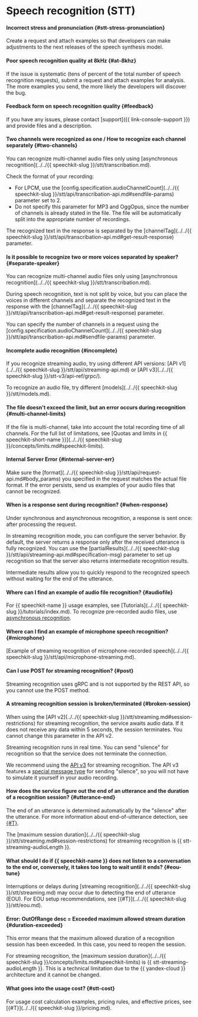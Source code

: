 # Speech recognition (STT)

#### Incorrect stress and pronunciation {#stt-stress-pronunciation}

Create a request and attach examples so that developers can make adjustments to the next releases of the speech synthesis model.


#### Poor speech recognition quality at 8kHz {#at-8khz}

If the issue is systematic (tens of percent of the total number of speech recognition requests), submit a request and attach examples for analysis. The more examples you send, the more likely the developers will discover the bug.


#### Feedback form on speech recognition quality {#feedback}



If you have any issues, please contact [support]({{ link-console-support }}) and provide files and a description.


#### Two channels were recognized as one / How to recognize each channel separately {#two-channels}

You can recognize multi-channel audio files only using [asynchronous recognition](../../{{ speechkit-slug }}/stt/transcribation.md).

Check the format of your recording:

* For LPCM, use the [config.specification.audioChannelCount](../../{{ speechkit-slug }}/stt/api/transcribation-api.md#sendfile-params) parameter set to 2.
* Do not specify this parameter for MP3 and OggOpus, since the number of channels is already stated in the file. The file will be automatically split into the appropriate number of recordings.

The recognized text in the response is separated by the [channelTag](../../{{ speechkit-slug }}/stt/api/transcribation-api.md#get-result-response) parameter.

#### Is it possible to recognize two or more voices separated by speaker? {#separate-speaker}

You can recognize multi-channel audio files only using [asynchronous recognition](../../{{ speechkit-slug }}/stt/transcribation.md).

During speech recognition, text is not split by voice, but you can place the voices in different channels and separate the recognized text in the response with the [channelTag](../../{{ speechkit-slug }}/stt/api/transcribation-api.md#get-result-response) parameter.

You can specify the number of channels in a request using the [config.specification.audioChannelCount](../../{{ speechkit-slug }}/stt/api/transcribation-api.md#sendfile-params) parameter.

#### Incomplete audio recognition {#incomplete}

If you recognize streaming audio, try using different API versions: [API v1](../../{{ speechkit-slug }}/stt/api/streaming-api.md) or [API v3](../../{{ speechkit-slug }}/stt-v3/api-ref/grpc/).

To recognize an audio file, try different [models](../../{{ speechkit-slug }}/stt/models.md).


#### The file doesn't exceed the limit, but an error occurs during recognition {#multi-channel-limits}

If the file is multi-channel, take into account the total recording time of all channels. For the full list of limitations, see [Quotas and limits in {{ speechkit-short-name }}](../../{{ speechkit-slug }}/concepts/limits.md#speechkit-limits).

#### Internal Server Error {#internal-server-err}

Make sure the [format](../../{{ speechkit-slug }}/stt/api/request-api.md#body_params) you specified in the request matches the actual file format. If the error persists, send us examples of your audio files that cannot be recognized.

#### When is a response sent during recognition? {#when-response}

Under synchronous and asynchronous recognition, a response is sent once: after processing the request.

In streaming recognition mode, you can configure the server behavior. By default, the server returns a response only after the received utterance is fully recognized. You can use the [partialResults](../../{{ speechkit-slug }}/stt/api/streaming-api.md#specification-msg) parameter to set up recognition so that the server also returns intermediate recognition results.

Intermediate results allow you to quickly respond to the recognized speech without waiting for the end of the utterance.

#### Where can I find an example of audio file recognition? {#audiofile}

For {{ speechkit-name }} usage examples, see [Tutorials](../../{{ speechkit-slug }}/tutorials/index.md). To recognize pre-recorded audio files, use [asynchronous recognition](../../speechkit/stt/transcribation.md).

#### Where can I find an example of microphone speech recognition? {#microphone}

[Example of streaming recognition of microphone-recorded speech](../../{{ speechkit-slug }}/stt/api/microphone-streaming.md).

#### Can I use POST for streaming recognition? {#post}

Streaming recognition uses gRPC and is not supported by the REST API, so you cannot use the POST method.

#### A streaming recognition session is broken/terminated {#broken-session}

When using the [API v2](../../{{ speechkit-slug }}/stt/streaming.md#session-restrictions) for streaming recognition, the service awaits audio data. If it does not receive any data within 5 seconds, the session terminates. You cannot change this parameter in the API v2.

Streaming recognition runs in real time. You can send "silence" for recognition so that the service does not terminate the connection.

We recommend using the [API v3](../../) for streaming recognition. The API v3 features a [special message type](../../speechkit/stt-v3/api-ref/grpc/stt_service.md#SilenceChunk) for sending "silence", so you will not have to simulate it yourself in your audio recording.

#### How does the service figure out the end of an utterance and the duration of a recognition session? {#utterance-end}

The end of an utterance is determined automatically by the "silence" after the utterance. For more information about end-of-utterance detection, see [{#T}](../../speechkit/stt/eou.md).

The [maximum session duration](../../{{ speechkit-slug }}/stt/streaming.md#session-restrictions) for streaming recognition is {{ stt-streaming-audioLength }}.

#### What should I do if {{ speechkit-name }} does not listen to a conversation to the end or, conversely, it takes too long to wait until it ends? {#eou-tune}

Interruptions or delays during [streaming recognition](../../{{ speechkit-slug }}/stt/streaming.md) may occur due to detecting the end of utterance (EOU). For EOU setup recommendations, see [{#T}](../../{{ speechkit-slug }}/stt/eou.md).

#### Error: OutOfRange desc = Exceeded maximum allowed stream duration {#duration-exceeded}

This error means that the maximum allowed duration of a recognition session has been exceeded. In this case, you need to reopen the session.

For streaming recognition, the [maximum session duration](../../{{ speechkit-slug }}/concepts/limits.md#speechkit-limits) is {{ stt-streaming-audioLength }}. This is a technical limitation due to the {{ yandex-cloud }} architecture and it cannot be changed.

#### What goes into the usage cost? {#stt-cost}

For usage cost calculation examples, pricing rules, and effective prices, see [{#T}](../../{{ speechkit-slug }}/pricing.md).
